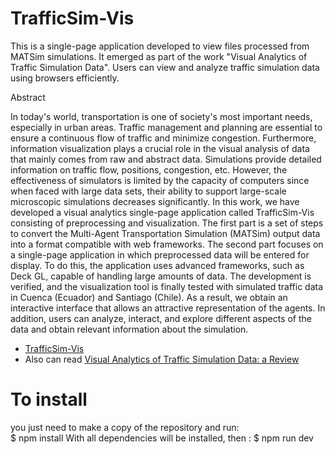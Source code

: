# TrafficSim-Vis

This is a single-page application developed to view files processed from MATSim simulations. It emerged as part of the work "Visual Analytics of Traffic Simulation Data". Users can view and analyze traffic simulation data using browsers efficiently.

Abstract

In today's world, transportation is one of society's most important needs, especially in urban areas. Traffic management and planning are essential to ensure a continuous flow of traffic and minimize congestion. Furthermore, information visualization plays a crucial role in the visual analysis of data that mainly comes from raw and abstract data. Simulations provide detailed information on traffic flow, positions, congestion, etc. However, the effectiveness of simulators is limited by the capacity of computers since when faced with large data sets, their ability to support large-scale microscopic simulations decreases significantly. In this work, we have developed a visual analytics single-page application called TrafficSim-Vis consisting of preprocessing and visualization. The first part is a set of steps to convert the Multi-Agent Transportation Simulation (MATSim) output data into a format compatible with web frameworks. The second part focuses on a single-page application in which preprocessed data will be entered for display. To do this, the application uses advanced frameworks, such as Deck GL, capable of handling large amounts of data. The development is verified, and the visualization tool is finally tested with simulated traffic data in Cuenca (Ecuador) and Santiago (Chile). As a result, we obtain an interactive interface that allows an attractive representation of the agents. In addition, users can analyze, interact, and explore different aspects of the data and obtain relevant information about the simulation.


- [TrafficSim-Vis](https://chrisaloor.github.io/TrafficSim-Vis/) 
- Also can read [Visual Analytics of Traffic Simulation Data: a Review](https://link.springer.com/chapter/10.1007/978-3-031-52517-9_4)

# To install
you just need to make a copy of the repository and run:  
    $ npm install
With all dependencies will be installed, then :
    $ npm run dev
